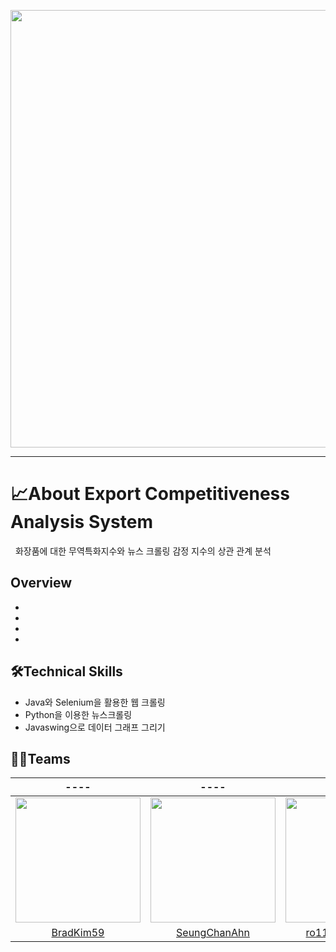 <p align="center">
<img src = "https://user-images.githubusercontent.com/86038910/167450039-21db013c-25fc-4e45-b882-8d4614b43c7c.png" width="700px">
</p>

--------------------------------------------
# 📈About Export Competitiveness Analysis System
&nbsp;&nbsp;화장품에 대한 무역특화지수와 뉴스 크롤링 감정 지수의 상관 관계 분석


## Overview
+
+
+
+
## 🛠️Technical Skills
- Java와 Selenium을 활용한 웹 크롤링
- Python을 이용한 뉴스크롤링
- Javaswing으로 데이터 그래프 그리기

## 👨‍💻Teams

|  ----  |  ----  |  ----  | 
| :----------: |  :----------:  |  :----------: |  
| <img src="https://avatars.githubusercontent.com/u/63415138?v=4" width="200" height="200"/> | <img src="https://avatars.githubusercontent.com/u/102018797?v=4" width="200" height="200"/> | <img src="https://user-images.githubusercontent.com/86038910/183784356-6d862855-d980-460d-bf88-c72c1109144b.jpg" width="200" height="200"/>|
|  [BradKim59](https://github.com/BradKim59)   |    [SeungChanAhn](https://github.com/SeungChanAhn)   |   [ro117youshinKIM](https://github.com/ro117youshinKIM)  | 
